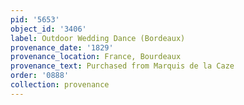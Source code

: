 ```yaml
---
pid: '5653'
object_id: '3406'
label: Outdoor Wedding Dance (Bordeaux)
provenance_date: '1829'
provenance_location: France, Bourdeaux
provenance_text: Purchased from Marquis de la Caze
order: '0888'
collection: provenance
---
```

